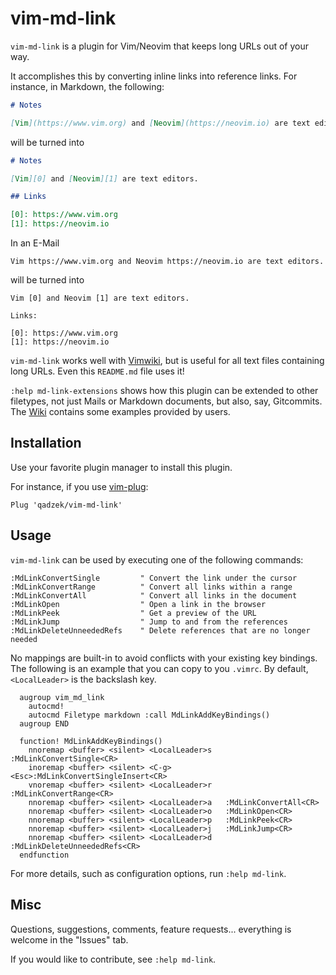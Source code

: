 # vim-md-link

`vim-md-link` is a plugin for Vim/Neovim that keeps long URLs out of your way.

It accomplishes this by converting inline links into reference links.
For instance, in Markdown, the following:

```md
# Notes

[Vim](https://www.vim.org) and [Neovim](https://neovim.io) are text editors.
```

will be turned into

```md
# Notes

[Vim][0] and [Neovim][1] are text editors.

## Links

[0]: https://www.vim.org
[1]: https://neovim.io
```

In an E-Mail

```
Vim https://www.vim.org and Neovim https://neovim.io are text editors.
```

will be turned into

```
Vim [0] and Neovim [1] are text editors.

Links:

[0]: https://www.vim.org
[1]: https://neovim.io
```

`vim-md-link` works well with [Vimwiki][0], but is useful for all
text files containing long URLs. Even this `README.md` file uses it!

`:help md-link-extensions` shows how this plugin can be extended to other
filetypes, not just Mails or Markdown documents, but also, say, Gitcommits.
The [Wiki][1] contains some examples provided by users.

## Installation

Use your favorite plugin manager to install this plugin.

For instance, if you use [vim-plug][2]:

```vim
Plug 'qadzek/vim-md-link'
```

## Usage

`vim-md-link` can be used by executing one of the following commands:

```vim
:MdLinkConvertSingle         " Convert the link under the cursor
:MdLinkConvertRange          " Convert all links within a range
:MdLinkConvertAll            " Convert all links in the document
:MdLinkOpen                  " Open a link in the browser
:MdLinkPeek                  " Get a preview of the URL
:MdLinkJump                  " Jump to and from the references
:MdLinkDeleteUnneededRefs    " Delete references that are no longer needed
```

No mappings are built-in to avoid conflicts with your existing key bindings.
The following is an example that you can copy to you `.vimrc`. By default,
`<LocalLeader>` is the backslash key.

```vim
  augroup vim_md_link
    autocmd!
    autocmd Filetype markdown :call MdLinkAddKeyBindings()
  augroup END

  function! MdLinkAddKeyBindings()
    nnoremap <buffer> <silent> <LocalLeader>s   :MdLinkConvertSingle<CR>
    inoremap <buffer> <silent> <C-g>       <Esc>:MdLinkConvertSingleInsert<CR>
    vnoremap <buffer> <silent> <LocalLeader>r   :MdLinkConvertRange<CR>
    nnoremap <buffer> <silent> <LocalLeader>a   :MdLinkConvertAll<CR>
    nnoremap <buffer> <silent> <LocalLeader>o   :MdLinkOpen<CR>
    nnoremap <buffer> <silent> <LocalLeader>p   :MdLinkPeek<CR>
    nnoremap <buffer> <silent> <LocalLeader>j   :MdLinkJump<CR>
    nnoremap <buffer> <silent> <LocalLeader>d   :MdLinkDeleteUnneededRefs<CR>
  endfunction
```

For more details, such as configuration options, run `:help md-link`.

## Misc

Questions, suggestions, comments, feature requests... everything is welcome in
the "Issues" tab.

If you would like to contribute, see `:help md-link`.

[0]: https://github.com/vimwiki/vimwiki
[1]: https://github.com/qadzek/vim-md-link/wiki
[2]: https://github.com/junegunn/vim-plug
